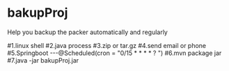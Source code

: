 # bakupProj
Help you backup the packer automatically and regularly


#1.linux shell
#2.java process
#3.zip or tar.gz
#4.send email or phone
#5.Springboot ---@Scheduled(cron = "0/15 * * * * ? ")
#6.mvn package jar
#7.java -jar bakupProj.jar





